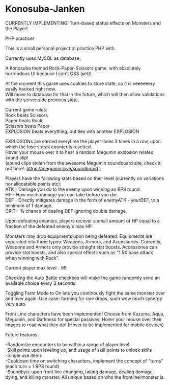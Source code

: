 # Konosuba-Janken

CURRENTLY IMPLEMENTING: Turn-based status effects on Monsters and the Player!

PHP practice!

This is a small personal project to practice PHP with.

Currently uses MySQL as database.

A Konosuba themed Rock-Paper-Scissors game, with absolutely horrendous UI because I can't CSS (yet)!

At the moment this game uses cookies to store state, so it is veeeeeery easily hacked right now.   
Will move to database for that in the future, which will then allow validations with the server side previous state.  

Current game rules:  
Rock beats Scissors  
Paper beats Rock  
Scissors beats Paper  
EXPLOSION beats everything, but ties with another EXPLOSION  

EXPLOSIONs are earned everytime the player loses 3 times in a row, upon which the lose streak counter is resetted.  
Hover your mouse over it to hear a random Megumin explosion related sound clip!   
(sound clips stolen from the awesome Megumin soundboard site, check it out here!: https://megumin.love/soundboard )

Players have the following stats based on their level (currently no variations nor allocatable points etc):  
ATK - Damage you do to the enemy upon winning an RPS round.  
HP - How much damage you can take before you die.  
DEF - Directly mitigates damage in the form of enemyATK - yourDEF, to a minimum of 1 damage.   
CRIT - % chance of dealing DEF ignoring double damage.

Upon defeating enemies, players recover a small amount of HP equal to a fraction of the defeated enemy's max HP.

Monsters may drop equipments upon being defeated. 
Equipments are separated into three types: Weapons, Armors, and Accessories.
Currently, Weapons and Armors only provide straight stat boosts.
Accessories can provide stat boosts, and also special effects such as "1.5X base attack when winning with Rock".

Current player max level - 99

Checking the Auto Battle checkbox will make the game randomly send an available choice every 3 seconds.  

Toggling Farm Mode to On lets you continously fight the same monster over and over again. Use case: farming for rare drops, such wow much synergy very auto.

Front Line characters have been implemented! Choose from Kazuma, Aqua, Megumin, and Darkness for special passives! Hover your mouse over their images to read what they do! (Hover to be implemented for mobile devices)

Future features:  

-Randomize encounters to be within a range of player level  
-Skill points upon leveling up, and usage of skill points to unlock skills  
-Single use items   
-Cooldown time on switching characters, implement the concept of "turns" (each turn = 1 RPS round)  
-Soundbyte upon front line changing, taking damage, dealing damage, dying, and killing monster. All unique based on who the frontline/monster is.
